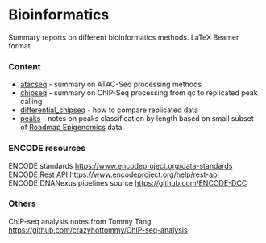 # Bioinformatics

Summary reports on different bioinformatics methods. 
LaTeX Beamer format.

### Content
* [atacseq](https://github.com/olegs/bioinformatics/blob/master/atacseq/pipeline.pdf) - summary on ATAC-Seq processing methods
* [chipseq](https://github.com/olegs/bioinformatics/blob/master/chipseq/chipseq.pdf) - summary on ChIP-Seq processing from qc to replicated peak calling
* [differential_chipseq](https://github.com/olegs/bioinformatics/blob/master/differential_chipseq/diffchipseq.pdf) - how to compare replicated data
* [peaks](https://github.com/olegs/bioinformatics/blob/master/peaks/peaks.pdf) - notes on peaks classification by length based on small subset of [Roadmap Epigenomics](http://www.roadmapepigenomics.org/) data 

### ENCODE resources
ENCODE standards <https://www.encodeproject.org/data-standards>  
ENCODE Rest API <https://www.encodeproject.org/help/rest-api>  
ENCODE DNANexus pipelines source <https://github.com/ENCODE-DCC>  

### Others
ChIP-seq analysis notes from Tommy Tang <https://github.com/crazyhottommy/ChIP-seq-analysis>
